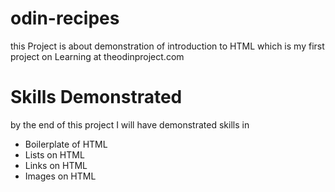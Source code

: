 # odin-recipes
this Project is about demonstration of introduction to HTML which is my first project on Learning at theodinproject.com

# Skills Demonstrated 
by the end of this project I will have demonstrated skills in
- Boilerplate of HTML
- Lists on HTML
- Links on HTML
- Images on HTML